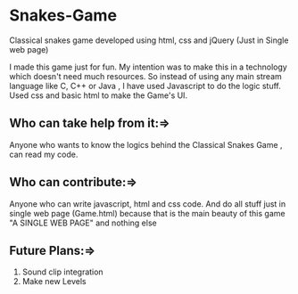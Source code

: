 # Snakes-Game
Classical snakes game developed using html, css and jQuery (Just in Single web page)

I made this game just for fun. My intention was to make this in a technology which doesn't need much resources. So instead of using any main stream language like C, C++ or Java , I have used Javascript to do the logic stuff. Used css and basic html to make the Game's UI. 


Who can take help from it:=>
----------------------------
Anyone who wants to know the logics behind the Classical Snakes Game , can read my code.


Who can contribute:=>
---------------------
Anyone who can write javascript, html and css code. And do all stuff just in single web page (Game.html) because that is the main beauty of this game "A SINGLE WEB PAGE" and nothing else


Future Plans:=>
---------------
1. Sound clip integration
2. Make new Levels
